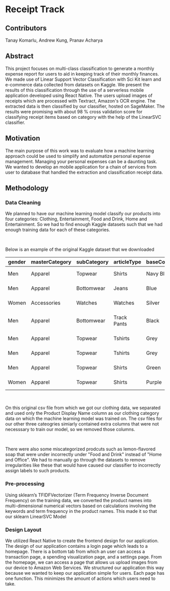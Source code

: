# Receipt Track

## Contributors
Tanay Komarlu, Andrew Kung, Pranav Acharya

## Abstract
This project focuses on multi-class classification to generate a monthly expense report for users to aid in keeping track of their monthly finances. We made use of Linear Support Vector Classification with Sci Kit learn and e-commerce data collected from datasets on Kaggle. We present the results of this classification through the use of a serverless mobile application developed using React Native. The users upload images of receipts which are processed with Textract, Amazon's OCR engine. The extracted data is then classified by our classifier, hosted on SageMaker. The results were promising with about 98 % cross validation score for classifying receipt items based on category with the help of the LinearSVC classifier.

## Motivation
The main purpose of this work was to evaluate how a machine learning approach could be used to simplify and automatize personal expense management. Managing your personal expenses can be a daunting task. We wanted to develop an mobile application for a chain of services from user to database that handled the extraction and classification receipt data. 

## Methodology

### Data Cleaning

We planned to have our machine learning model classify our products into four categories: Clothing, Entertainment, Food and Drink, Home and Entertainment. So we had to find enough Kaggle datasets such that we had enough training data for each of these categories.

<br/>

Below is an example of the original Kaggle dataset that we downloaded 

| gender | masterCategory | subCategory      | articleType      | baseColour | season | year | usage  | productDisplayName                                    |
|--------|----------------|------------------|------------------|------------|--------|------|--------|-------------------------------------------------------|
| Men    | Apparel        | Topwear          | Shirts           | Navy Blue  | Fall   | 2011 | Casual | Turtle Check Men Navy Blue Shirt                      |
| Men    | Apparel        | Bottomwear       | Jeans            | Blue       | Summer | 2012 | Casual | Peter England Men Party Blue Jeans                    |
| Women  | Accessories    | Watches          | Watches          | Silver     | Winter | 2016 | Casual | Titan Women Silver Watch                              |
| Men    | Apparel        | Bottomwear       | Track Pants      | Black      | Fall   | 2011 | Casual | Manchester United Men Solid Black Track Pants         |
| Men    | Apparel        | Topwear          | Tshirts          | Grey       | Summer | 2012 | Casual | Puma Men Grey T-shirt                                 |
| Men    | Apparel        | Topwear          | Tshirts          | Grey       | Summer | 2011 | Casual | Inkfruit Mens Chain Reaction T-shirt                  |
| Men    | Apparel        | Topwear          | Shirts           | Green      | Summer | 2012 | Ethnic | Fabindia Men Striped Green Shirt                      |
| Women  | Apparel        | Topwear          | Shirts           | Purple     | Summer | 2012 | Casual | Jealous 21 Women Purple Shirt                         |

<br/>

On this original csv file from which we got our clothing data, we separated and used only the Product Display Name column as our clothing category data on which the machine learning model was trained on. The csv files for our other three cateogries simiarly contained extra columns that were not necesssary to train our model, so we removed those columns. 

<br/>

There were also some miscategorized prodcuts such as lemon-flavored soap that were under incorrectly under "Food and Drink" instead of "Home and Office". We had to manually go through the datasets to remove irregularities like these that would have caused  our classifier to incorrectly assign labels to such products. 

### Pre-processing

Using sklearn’s TFIDFVectorizer (Term Frequency Inverse Document Frequency) on the training data, we converted the product names into multi-dimensional numerical vectors based on calculations involving the keywords and term frequency in the product names. This made it so that our sklearn LinearSVC Model

### Design Layout
We utilized React Native to create the frontend design for our application. The design of our application contains a login page which leads to a homepage. There is a bottom tab from which an user can access a transaction page, a spending visualization page, and a settings page. From the homepage, we can access a page that allows us upload images from our device to Amazon Web Services. We structured our application this way because we wanted to keep our application simple for users. Each page has one function. This minimizes the amount of actions which users need to take.
